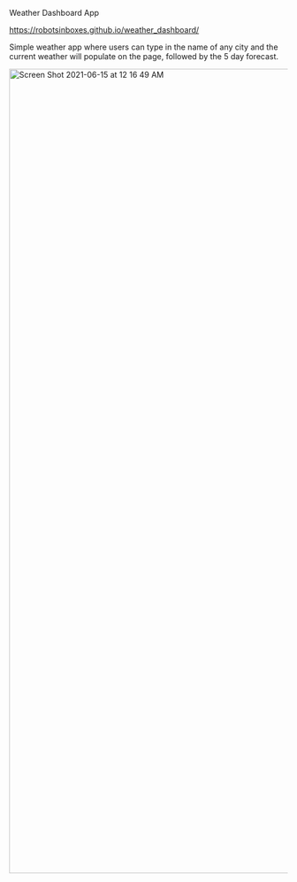 Weather Dashboard App

https://robotsinboxes.github.io/weather_dashboard/


Simple weather app where users can type in the name of any city and the current weather will populate on the page, followed by the 5 day forecast.

<img width="1455" alt="Screen Shot 2021-06-15 at 12 16 49 AM" src="https://user-images.githubusercontent.com/69644797/121997141-769d0d00-cd6f-11eb-8964-8469481a1d5f.png">

